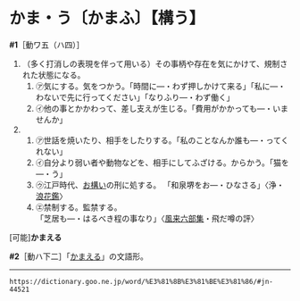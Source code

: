# かま・う〔かまふ〕【構う】

**\#1**［動ワ五（ハ四）］
1.  （多く打消しの表現を伴って用いる）その事柄や存在を気にかけて、規制された状態になる。    
    1.  ㋐気にする。気をつかう。「時間に―・わず押しかけて来る」「私に―・わないで先に行ってください」「なりふり―・わず働く」        
    2.  ㋑他の事とかかわって、差し支えが生じる。「費用がかかっても―・いませんか」
2.     
    1.  ㋐世話を焼いたり、相手をしたりする。「私のことなんか誰も―・ってくれない」   
    2.  ㋑自分より弱い者や動物などを、相手にしてふざける。からかう。「猫を―・う」   
    3.  ㋒江戸時代、[お構い](https://dictionary.goo.ne.jp/word/%E5%BE%A1%E6%A7%8B%E3%81%84/#jn-29979)の刑に処する。
        「和泉堺をお―・ひなさる」〈浄・[浪花鑑](https://dictionary.goo.ne.jp/word/%E5%A4%8F%E7%A5%AD%E6%B5%AA%E8%8A%B1%E9%91%91/#jn-164312)〉
    4.  ㋓禁制する。監禁する。        
        「芝居も―・はるべき程の事なり」〈[風来六部集](https://dictionary.goo.ne.jp/word/%E9%A2%A8%E6%9D%A5%E5%85%AD%E9%83%A8%E9%9B%86/#jn-190502)・飛だ噂の評〉
        

\[可能\]**かまえる**

**\#2**［動ハ下二］「[かまえる](https://dictionary.goo.ne.jp/word/%E6%A7%8B%E3%81%88%E3%82%8B/#jn-44526)」の文語形。

---
`https://dictionary.goo.ne.jp/word/%E3%81%8B%E3%81%BE%E3%81%86/#jn-44521`